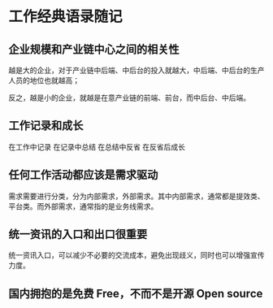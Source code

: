 # 工作经典语录随记


## 企业规模和产业链中心之间的相关性

越是大的企业，对于产业链中后端、中后台的投入就越大，中后端、中后台的生产人员的地位也就越高；

反之，越是小的企业，就越是在意产业链的前端、前台，而中后台、中后端。


## 工作记录和成长

在工作中记录
在记录中总结
在总结中反省
在反省后成长


## 任何工作活动都应该是需求驱动

需求需要进行分类，分为内部需求，外部需求。其中内部需求，通常都是提效类、平台类。而外部需求，通常指的是业务线需求。


## 统一资讯的入口和出口很重要

统一资讯入口，可以减少不必要的交流成本，避免出现歧义，同时也可以增强宣传力度。


## 国内拥抱的是免费 Free，不而不是开源 Open source
